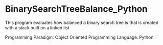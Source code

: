 # BinarySearchTreeBalance_Python
This program evaluates how balanced a binary search tree is that is created with a stack built on a linked list

Programming Paradigm: Object Oriented Programming
Language: Python
